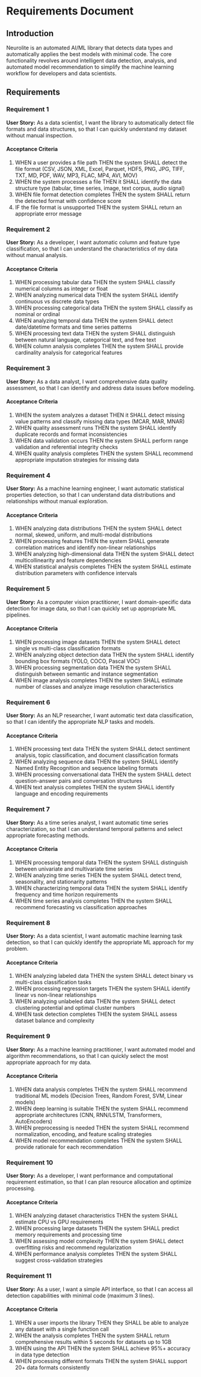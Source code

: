 # Requirements Document

## Introduction

Neurolite is an automated AI/ML library that detects data types and automatically applies the best models with minimal code. The core functionality revolves around intelligent data detection, analysis, and automated model recommendation to simplify the machine learning workflow for developers and data scientists.

## Requirements

### Requirement 1

**User Story:** As a data scientist, I want the library to automatically detect file formats and data structures, so that I can quickly understand my dataset without manual inspection.

#### Acceptance Criteria

1. WHEN a user provides a file path THEN the system SHALL detect the file format (CSV, JSON, XML, Excel, Parquet, HDF5, PNG, JPG, TIFF, TXT, MD, PDF, WAV, MP3, FLAC, MP4, AVI, MOV)
2. WHEN the system processes a file THEN it SHALL identify the data structure type (tabular, time series, image, text corpus, audio signal)
3. WHEN file format detection completes THEN the system SHALL return the detected format with confidence score
4. IF the file format is unsupported THEN the system SHALL return an appropriate error message

### Requirement 2

**User Story:** As a developer, I want automatic column and feature type classification, so that I can understand the characteristics of my data without manual analysis.

#### Acceptance Criteria

1. WHEN processing tabular data THEN the system SHALL classify numerical columns as integer or float
2. WHEN analyzing numerical data THEN the system SHALL identify continuous vs discrete data types
3. WHEN processing categorical data THEN the system SHALL classify as nominal or ordinal
4. WHEN analyzing temporal data THEN the system SHALL detect date/datetime formats and time series patterns
5. WHEN processing text data THEN the system SHALL distinguish between natural language, categorical text, and free text
6. WHEN column analysis completes THEN the system SHALL provide cardinality analysis for categorical features

### Requirement 3

**User Story:** As a data analyst, I want comprehensive data quality assessment, so that I can identify and address data issues before modeling.

#### Acceptance Criteria

1. WHEN the system analyzes a dataset THEN it SHALL detect missing value patterns and classify missing data types (MCAR, MAR, MNAR)
2. WHEN quality assessment runs THEN the system SHALL identify duplicate records and format inconsistencies
3. WHEN data validation occurs THEN the system SHALL perform range validation and referential integrity checks
4. WHEN quality analysis completes THEN the system SHALL recommend appropriate imputation strategies for missing data

### Requirement 4

**User Story:** As a machine learning engineer, I want automatic statistical properties detection, so that I can understand data distributions and relationships without manual exploration.

#### Acceptance Criteria

1. WHEN analyzing data distributions THEN the system SHALL detect normal, skewed, uniform, and multi-modal distributions
2. WHEN processing features THEN the system SHALL generate correlation matrices and identify non-linear relationships
3. WHEN analyzing high-dimensional data THEN the system SHALL detect multicollinearity and feature dependencies
4. WHEN statistical analysis completes THEN the system SHALL estimate distribution parameters with confidence intervals

### Requirement 5

**User Story:** As a computer vision practitioner, I want domain-specific data detection for image data, so that I can quickly set up appropriate ML pipelines.

#### Acceptance Criteria

1. WHEN processing image datasets THEN the system SHALL detect single vs multi-class classification formats
2. WHEN analyzing object detection data THEN the system SHALL identify bounding box formats (YOLO, COCO, Pascal VOC)
3. WHEN processing segmentation data THEN the system SHALL distinguish between semantic and instance segmentation
4. WHEN image analysis completes THEN the system SHALL estimate number of classes and analyze image resolution characteristics

### Requirement 6

**User Story:** As an NLP researcher, I want automatic text data classification, so that I can identify the appropriate NLP tasks and models.

#### Acceptance Criteria

1. WHEN processing text data THEN the system SHALL detect sentiment analysis, topic classification, and document classification formats
2. WHEN analyzing sequence data THEN the system SHALL identify Named Entity Recognition and sequence labeling formats
3. WHEN processing conversational data THEN the system SHALL detect question-answer pairs and conversation structures
4. WHEN text analysis completes THEN the system SHALL identify language and encoding requirements

### Requirement 7

**User Story:** As a time series analyst, I want automatic time series characterization, so that I can understand temporal patterns and select appropriate forecasting methods.

#### Acceptance Criteria

1. WHEN processing temporal data THEN the system SHALL distinguish between univariate and multivariate time series
2. WHEN analyzing time series THEN the system SHALL detect trend, seasonality, and stationarity patterns
3. WHEN characterizing temporal data THEN the system SHALL identify frequency and time horizon requirements
4. WHEN time series analysis completes THEN the system SHALL recommend forecasting vs classification approaches

### Requirement 8

**User Story:** As a data scientist, I want automatic machine learning task detection, so that I can quickly identify the appropriate ML approach for my problem.

#### Acceptance Criteria

1. WHEN analyzing labeled data THEN the system SHALL detect binary vs multi-class classification tasks
2. WHEN processing regression targets THEN the system SHALL identify linear vs non-linear relationships
3. WHEN analyzing unlabeled data THEN the system SHALL detect clustering potential and optimal cluster numbers
4. WHEN task detection completes THEN the system SHALL assess dataset balance and complexity

### Requirement 9

**User Story:** As a machine learning practitioner, I want automated model and algorithm recommendations, so that I can quickly select the most appropriate approach for my data.

#### Acceptance Criteria

1. WHEN data analysis completes THEN the system SHALL recommend traditional ML models (Decision Trees, Random Forest, SVM, Linear models)
2. WHEN deep learning is suitable THEN the system SHALL recommend appropriate architectures (CNN, RNN/LSTM, Transformers, AutoEncoders)
3. WHEN preprocessing is needed THEN the system SHALL recommend normalization, encoding, and feature scaling strategies
4. WHEN model recommendation completes THEN the system SHALL provide rationale for each recommendation

### Requirement 10

**User Story:** As a developer, I want performance and computational requirement estimation, so that I can plan resource allocation and optimize processing.

#### Acceptance Criteria

1. WHEN analyzing dataset characteristics THEN the system SHALL estimate CPU vs GPU requirements
2. WHEN processing large datasets THEN the system SHALL predict memory requirements and processing time
3. WHEN assessing model complexity THEN the system SHALL detect overfitting risks and recommend regularization
4. WHEN performance analysis completes THEN the system SHALL suggest cross-validation strategies

### Requirement 11

**User Story:** As a user, I want a simple API interface, so that I can access all detection capabilities with minimal code (maximum 3 lines).

#### Acceptance Criteria

1. WHEN a user imports the library THEN they SHALL be able to analyze any dataset with a single function call
2. WHEN the analysis completes THEN the system SHALL return comprehensive results within 5 seconds for datasets up to 1GB
3. WHEN using the API THEN the system SHALL achieve 95%+ accuracy in data type detection
4. WHEN processing different formats THEN the system SHALL support 20+ data formats consistently